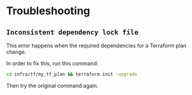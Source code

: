 # Troubleshooting

## `Inconsistent dependency lock file`

This error happens when the required dependencies for a Terraform plan change.

In order to fix this, run this command:

```sh
cd infra/tf/my_tf_plan && terraform init -upgrade
```

Then try the original command again.
